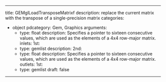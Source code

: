 
---
title: GEMglLoadTransposeMatrixf
description: replace the current matrix with the transpose of a single-precision matrix
categories:
  - object
pdcategory: Gem, Graphics
arguments:
    - type: float
      description: Specifies a pointer to sixteen consecutive values, which are used as the elements of a 4x4 row-major matrix.
inlets:
  1st:
    - type: gemlist
      description:
  2nd:
    - type: float
      description: Specifies a pointer to sixteen consecutive values, which are used as the elements of a 4x4 row-major matrix.
outlets:
  1st:
    - type: gemlist
draft: false
---

